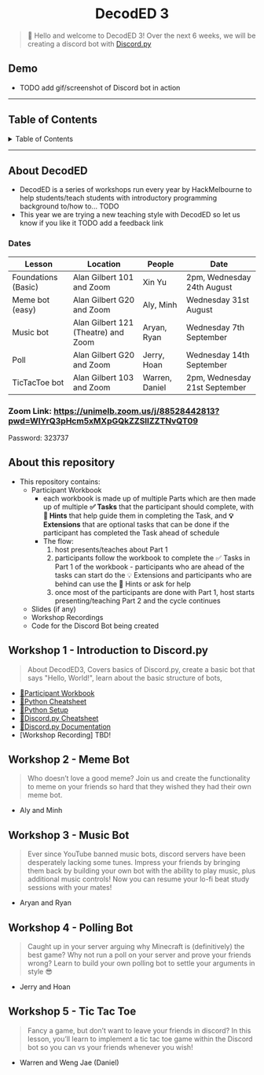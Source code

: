 <h1 align="center">DecodED 3</h1>

> 👋 Hello and welcome to DecodED 3! Over the next 6 weeks, we will be creating a discord bot
> with [Discord.py](https://discordpy.readthedocs.io/en/stable/index.html)

<h2>Demo</h2>

* TODO add gif/screenshot of Discord bot in action

---

<h2>Table of Contents</h2>
<details>
<summary>Table of Contents</summary>

- [About DecodED](#about-decoded)
  - [Dates](#dates)
- [About this repository](#about-this-repository)
- [Workshop 1 - Introduction to Discord.py](#workshop-1---introduction-to-discordpy)
- [Workshop 2 - Tic Tac Toe](#workshop-2---tic-tac-toe)
- [Workshop 3 - Polling Bot](#workshop-3---polling-bot)
- [Workshop 4 - Meme Bot](#workshop-4---meme-bot)
- [Workshop 5 - Music Bot](#workshop-5---music-bot)

</details>

---

## About DecodED

* DecodED is a series of workshops run every year by HackMelbourne to help students/teach students with introductory
  programming background to/how to... TODO
* This year we are trying a new teaching style with DecodED so let us know if you like it TODO add a feedback link

### Dates

Lesson | Location | People | Date
| -- | -- | -- | -- |
Foundations (Basic) | Alan Gilbert 101 and Zoom | Xin Yu | 2pm, Wednesday 24th August
Meme bot (easy) | Alan Gilbert G20 and Zoom | Aly, Minh | Wednesday 31st August
Music bot | Alan Gilbert 121 (Theatre) and Zoom | Aryan, Ryan | Wednesday 7th September
Poll | Alan Gilbert G20 and Zoom | Jerry, Hoan | Wednesday 14th September
TicTacToe bot | Alan Gilbert 103 and Zoom | Warren, Daniel | 2pm, Wednesday 21st September

### Zoom Link: https://unimelb.zoom.us/j/88528442813?pwd=WlYrQ3pHcm5xMXpGQkZZSllZZTNvQT09

Password: 323737

## About this repository

* This repository contains:
  * Participant Workbook
    * each workbook is made up of multiple Parts which are then made up of multiple **✅ Tasks** that the participant
      should complete, with **🧩 Hints** that help guide them in completing the Task, and **💡 Extensions** that are
      optional tasks that can be done if the participant has completed the Task ahead of schedule
    * The flow:
      1. host presents/teaches about Part 1
      2. participants follow the workbook to complete the ✅ Tasks in Part 1 of the workbook - participants who are ahead
         of the tasks can start do the 💡 Extensions and participants who are behind can use the 🧩 Hints or ask for
         help
      3. once most of the participants are done with Part 1, host starts presenting/teaching Part 2 and the cycle
         continues
  * Slides (if any)
  * Workshop Recordings
  * Code for the Discord Bot being created

## Workshop 1 - Introduction to Discord.py

> About DecodED3, Covers basics of Discord.py, create a basic bot that says "Hello, World!", learn about the basic
> structure of bots,

* [📔Participant Workbook](/w1/README.md)
* [🐍Python Cheatsheet](/w1/python_cheatsheet.md)
* [🐍Python Setup](/w1/python_setup.md)
* [👾Discord.py Cheatsheet](/w1/discord_py_cheatsheet.md)
* [🔗Discord.py Documentation](https://discordpy.readthedocs.io/en/stable/index.html)
* [Workshop Recording] TBD!

## Workshop 2 - Meme Bot

> Who doesn’t love a good meme? Join us and create the functionality to meme on your friends so hard that they wished
> they had their own meme bot.

* Aly and Minh

## Workshop 3 - Music Bot

> Ever since YouTube banned music bots, discord servers have been desperately lacking some tunes. Impress your friends
> by bringing them back by building your own bot with the ability to play music, plus additional music controls! Now you
> can resume your lo-fi beat study sessions with your mates!

* Aryan and Ryan

## Workshop 4 - Polling Bot

> Caught up in your server arguing why Minecraft is (definitively) the best game? Why not run a poll on your server and
> prove your friends wrong? Learn to build your own polling bot to settle your arguments in style 😎

* Jerry and Hoan

## Workshop 5 - Tic Tac Toe

> Fancy a game, but don’t want to leave your friends in discord? In this lesson, you’ll learn to implement a tic tac toe
> game within the Discord bot so you can vs your friends whenever you wish!

* Warren and Weng Jae (Daniel)



